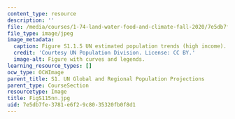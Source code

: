 ```yaml
---
content_type: resource
description: ''
file: /media/courses/1-74-land-water-food-and-climate-fall-2020/7e5db7fe3781e6f29c8035320fb0f8d1_FigS115nn.jpg
file_type: image/jpeg
image_metadata:
  caption: Figure S1.1.5 UN estimated population trends (high income).
  credit: 'Courtesy UN Population Division. License: CC BY.'
  image-alt: Figure with curves and legends.
learning_resource_types: []
ocw_type: OCWImage
parent_title: S1. UN Global and Regional Population Projections
parent_type: CourseSection
resourcetype: Image
title: FigS115nn.jpg
uid: 7e5db7fe-3781-e6f2-9c80-35320fb0f8d1
---
```

